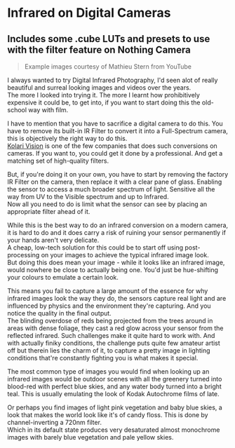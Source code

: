 # Infrared on Digital Cameras
## Includes some .cube LUTs and presets to use with the filter feature on Nothing Camera
> Example images courtesy of Mathieu Stern from YouTube

I always wanted to try Digital Infrared Photography, I'd seen alot of really beautiful and surreal looking images and videos over the years. \
The more I looked into trying it. The more I learnt how prohibitively expensive it could be, to get into, if you want to start doing this the old-school way with film.

I have to mention that you have to sacrifice a digital camera to do this. You have to remove its built-in IR Filter to convert it into a Full-Spectrum camera, this is objectively the right way to do this. \
[Kolari Vision](https://kolarivision.com) is one of the few companies that does such conversions on cameras. If you want to, you could get it done by a professional. And get a matching set of high-quality filters.

But, if you're doing it on your own, you have to start by removing the factory IR Filter on the camera, then replace it with a clear pane of glass. Enabling the sensor to access a much broader spectrum of light. Sensitive all the way from UV to the Visible spectrum and up to Infrared. \
Now all you need to do is limit what the sensor can see by placing an appropriate filter ahead of it.

While this is the best way to do an infrared conversion on a modern camera, it is hard to do and it does carry a risk of ruining your sensor permanently if your hands aren't very delicate. \
A cheap, low-tech solution for this could be to start off using post-processing on your images to achieve the typical infrared image look. \
But doing this does mean your image - while it looks like an infrared image, would nowhere be close to actually being one. You'd just be hue-shifting your colours to emulate a certain look.

This means you fail to capture a large amount of the essence for why infrared images look the way they do, the sensors capture real light and are influenced by physics and the environment they're capturing. And you notice the quality in the final output. \
The blinding overdose of reds being projected from the trees around in areas with dense foliage, they cast a red glow across your sensor from the reflected infrared. 
Such challenges make it quite hard to work with. And with actually finiky conditions, the challenge puts quite few amateur artist off but therein lies the charm of it, to capture a pretty image in lighting conditions that're constantly fighting you is what makes it special.

The most common type of images you would find when looking up an infrared images would be outdoor scenes with all the greenery turned into blood-red with perfect blue skies, and any water body turned into a bright teal. This is usually emulating the look of Kodak Autochrome films of late.

Or perhaps you find images of light pink vegetation and baby blue skies, a look that makes the world look like it's of candy floss. This is done by channel-inverting a 720nm filter. \
Which in its default state produces very desaturated almost monochrome images with barely blue vegetation and pale yellow skies.
 

